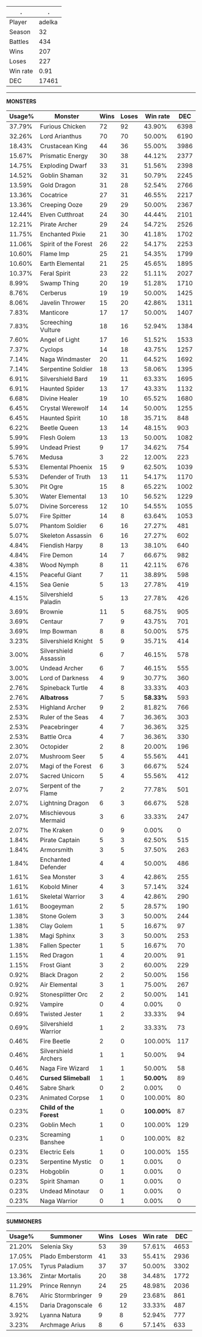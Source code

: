 .|.
|-|-
Player|adelka
Season|32
Battles|434
Wins|207
Loses|227
Win rate|0.91
DEC|17461

---
**MONSTERS**

Usage%|Monster|Wins|Loses|Win rate|DEC|
-|-|-|-|-|-|
37.79%|Furious Chicken|72|92|43.90%|6398|
32.26%|Lord Arianthus|70|70|50.00%|6190|
18.43%|Crustacean King|44|36|55.00%|3986|
15.67%|Prismatic Energy|30|38|44.12%|2377|
14.75%|Exploding Dwarf|33|31|51.56%|2398|
14.52%|Goblin Shaman|32|31|50.79%|2245|
13.59%|Gold Dragon|31|28|52.54%|2766|
13.36%|Cocatrice|27|31|46.55%|2217|
13.36%|Creeping Ooze|29|29|50.00%|2367|
12.44%|Elven Cutthroat|24|30|44.44%|2101|
12.21%|Pirate Archer|29|24|54.72%|2526|
11.75%|Enchanted Pixie|21|30|41.18%|1702|
11.06%|Spirit of the Forest|26|22|54.17%|2253|
10.60%|Flame Imp|25|21|54.35%|1799|
10.60%|Earth Elemental|21|25|45.65%|1895|
10.37%|Feral Spirit|23|22|51.11%|2027|
8.99%|Swamp Thing|20|19|51.28%|1710|
8.76%|Cerberus|19|19|50.00%|1425|
8.06%|Javelin Thrower|15|20|42.86%|1311|
7.83%|Manticore|17|17|50.00%|1407|
7.83%|Screeching Vulture|18|16|52.94%|1384|
7.60%|Angel of Light|17|16|51.52%|1533|
7.37%|Cyclops|14|18|43.75%|1257|
7.14%|Naga Windmaster|20|11|64.52%|1692|
7.14%|Serpentine Soldier|18|13|58.06%|1395|
6.91%|Silvershield Bard|19|11|63.33%|1695|
6.91%|Haunted Spider|13|17|43.33%|1132|
6.68%|Divine Healer|19|10|65.52%|1680|
6.45%|Crystal Werewolf|14|14|50.00%|1255|
6.45%|Haunted Spirit|10|18|35.71%|848|
6.22%|Beetle Queen|13|14|48.15%|903|
5.99%|Flesh Golem|13|13|50.00%|1082|
5.99%|Undead Priest|9|17|34.62%|754|
5.76%|Medusa|3|22|12.00%|223|
5.53%|Elemental Phoenix|15|9|62.50%|1039|
5.53%|Defender of Truth|13|11|54.17%|1170|
5.30%|Pit Ogre|15|8|65.22%|1002|
5.30%|Water Elemental|13|10|56.52%|1229|
5.07%|Divine Sorceress|12|10|54.55%|1055|
5.07%|Fire Spitter|14|8|63.64%|1053|
5.07%|Phantom Soldier|6|16|27.27%|481|
5.07%|Skeleton Assassin|6|16|27.27%|602|
4.84%|Fiendish Harpy|8|13|38.10%|640|
4.84%|Fire Demon|14|7|66.67%|982|
4.38%|Wood Nymph|8|11|42.11%|676|
4.15%|Peaceful Giant|7|11|38.89%|598|
4.15%|Sea Genie|5|13|27.78%|419|
4.15%|Silvershield Paladin|5|13|27.78%|426|
3.69%|Brownie|11|5|68.75%|905|
3.69%|Centaur|7|9|43.75%|701|
3.69%|Imp Bowman|8|8|50.00%|575|
3.23%|Silvershield Knight|5|9|35.71%|414|
3.00%|Silvershield Assassin|6|7|46.15%|578|
3.00%|Undead Archer|6|7|46.15%|555|
3.00%|Lord of Darkness|4|9|30.77%|360|
2.76%|Spineback Turtle|4|8|33.33%|403|
2.76%|**Albatross**|7|5|**58.33%**|593|
2.53%|Highland Archer|9|2|81.82%|766|
2.53%|Ruler of the Seas|4|7|36.36%|303|
2.53%|Peacebringer|4|7|36.36%|325|
2.53%|Battle Orca|4|7|36.36%|330|
2.30%|Octopider|2|8|20.00%|196|
2.07%|Mushroom Seer|5|4|55.56%|441|
2.07%|Magi of the Forest|6|3|66.67%|524|
2.07%|Sacred Unicorn|5|4|55.56%|412|
2.07%|Serpent of the Flame|7|2|77.78%|501|
2.07%|Lightning Dragon|6|3|66.67%|528|
2.07%|Mischievous Mermaid|3|6|33.33%|247|
2.07%|The Kraken|0|9|0.00%|0|
1.84%|Pirate Captain|5|3|62.50%|515|
1.84%|Armorsmith|3|5|37.50%|263|
1.84%|Enchanted Defender|4|4|50.00%|486|
1.61%|Sea Monster|3|4|42.86%|255|
1.61%|Kobold Miner|4|3|57.14%|324|
1.61%|Skeletal Warrior|3|4|42.86%|290|
1.61%|Boogeyman|2|5|28.57%|190|
1.38%|Stone Golem|3|3|50.00%|244|
1.38%|Clay Golem|1|5|16.67%|97|
1.38%|Magi Sphinx|3|3|50.00%|253|
1.38%|Fallen Specter|1|5|16.67%|70|
1.15%|Red Dragon|1|4|20.00%|91|
1.15%|Frost Giant|3|2|60.00%|229|
0.92%|Black Dragon|2|2|50.00%|156|
0.92%|Air Elemental|3|1|75.00%|267|
0.92%|Stonesplitter Orc|2|2|50.00%|141|
0.92%|Vampire|0|4|0.00%|0|
0.69%|Twisted Jester|1|2|33.33%|94|
0.69%|Silvershield Warrior|1|2|33.33%|73|
0.46%|Fire Beetle|2|0|100.00%|117|
0.46%|Silvershield Archers|1|1|50.00%|94|
0.46%|Naga Fire Wizard|1|1|50.00%|58|
0.46%|**Cursed Slimeball**|1|1|**50.00%**|89|
0.46%|Sabre Shark|0|2|0.00%|0|
0.23%|Animated Corpse|1|0|100.00%|80|
0.23%|**Child of the Forest**|1|0|**100.00%**|87|
0.23%|Goblin Mech|1|0|100.00%|129|
0.23%|Screaming Banshee|1|0|100.00%|82|
0.23%|Electric Eels|1|0|100.00%|155|
0.23%|Serpentine Mystic|0|1|0.00%|0|
0.23%|Hobgoblin|0|1|0.00%|0|
0.23%|Spirit Shaman|0|1|0.00%|0|
0.23%|Undead Minotaur|0|1|0.00%|0|
0.23%|Naga Warrior|0|1|0.00%|0|

---
**SUMMONERS**

Usage%|Summoner|Wins|Loses|Win rate|DEC|
-|-|-|-|-|-|
21.20%|Selenia Sky|53|39|57.61%|4653|
17.05%|Plado Emberstorm|41|33|55.41%|2936|
17.05%|Tyrus Paladium|37|37|50.00%|3302|
13.36%|Zintar Mortalis|20|38|34.48%|1772|
11.29%|Prince Rennyn|24|25|48.98%|2036|
8.76%|Alric Stormbringer|9|29|23.68%|861|
4.15%|Daria Dragonscale|6|12|33.33%|487|
3.92%|Lyanna Natura|9|8|52.94%|777|
3.23%|Archmage Arius|8|6|57.14%|633|
